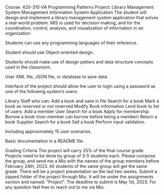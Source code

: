 Course: 420-310-VA Programming Patterns
Project: Library Management System
Management Information System Application
The student will design and implement a library management system application that solves a real-world problem. MIS is used for decision-making, and for the coordination, control, analysis, and visualization of information in an organization.

Students can use any programming languages of their reference.

Student should use Object-oriented design.

Students should make use of design patters and data structure concepts used in the classroom.

User XML file, JSON file, or database to save data.

Interface of the project should allow the user to login using a password as one of the following system’s users:

Library Staff who can:
Add a book and save in file
Search for a book
Mark a book as reserved or not reserved
Modify Book information
Lend book to list of users.
Add a member
User
Search for a book
Apply for membership
Borrow a book (non-member can borrow before being a member)
Return a book
Supplier
Search for a book
Sell a book
Perform input validation.

Including approximately 15 user scenarios.

Basic documentation in a README file.

Grading Criteria
The project will carry 25% of the final course grade
Projects need to be done by group of 3-5 students each.
Please compose the group, and send me a Mio with the names of the group members before February 24th, 2023.
All students of the same group will get the same grade.
There will be a project presentation on the last two weeks.
Submit a zipped folder of the project through Mio. It will be under the assignments section and named: “Project”.
The deadline to submit is May 1st, 2023.
For any question feel free to reach out to me via Mio.
